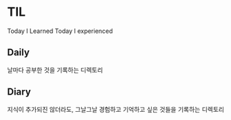 # TIL
Today I Learned
Today I experienced

## Daily

날마다 공부한 것을 기록하는 디렉토리

## Diary

지식이 추가되진 않더라도, 그날그날 경험하고 기억하고 싶은 것들을 기록하는 디렉토리